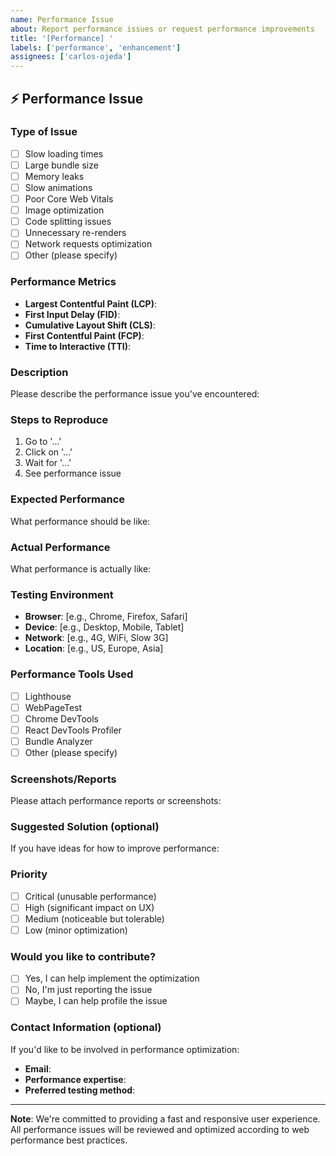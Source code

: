 ```yaml
---
name: Performance Issue
about: Report performance issues or request performance improvements
title: '[Performance] '
labels: ['performance', 'enhancement']
assignees: ['carlos-ojeda']
---
```


## ⚡ Performance Issue

### Type of Issue
- [ ] Slow loading times
- [ ] Large bundle size
- [ ] Memory leaks
- [ ] Slow animations
- [ ] Poor Core Web Vitals
- [ ] Image optimization
- [ ] Code splitting issues
- [ ] Unnecessary re-renders
- [ ] Network requests optimization
- [ ] Other (please specify)

### Performance Metrics
- **Largest Contentful Paint (LCP)**: 
- **First Input Delay (FID)**: 
- **Cumulative Layout Shift (CLS)**: 
- **First Contentful Paint (FCP)**: 
- **Time to Interactive (TTI)**: 

### Description
Please describe the performance issue you've encountered:

### Steps to Reproduce
1. Go to '...'
2. Click on '...'
3. Wait for '...'
4. See performance issue

### Expected Performance
What performance should be like:

### Actual Performance
What performance is actually like:

### Testing Environment
- **Browser**: [e.g., Chrome, Firefox, Safari]
- **Device**: [e.g., Desktop, Mobile, Tablet]
- **Network**: [e.g., 4G, WiFi, Slow 3G]
- **Location**: [e.g., US, Europe, Asia]

### Performance Tools Used
- [ ] Lighthouse
- [ ] WebPageTest
- [ ] Chrome DevTools
- [ ] React DevTools Profiler
- [ ] Bundle Analyzer
- [ ] Other (please specify)

### Screenshots/Reports
Please attach performance reports or screenshots:

### Suggested Solution (optional)
If you have ideas for how to improve performance:

### Priority
- [ ] Critical (unusable performance)
- [ ] High (significant impact on UX)
- [ ] Medium (noticeable but tolerable)
- [ ] Low (minor optimization)

### Would you like to contribute?
- [ ] Yes, I can help implement the optimization
- [ ] No, I'm just reporting the issue
- [ ] Maybe, I can help profile the issue

### Contact Information (optional)
If you'd like to be involved in performance optimization:
- **Email**: 
- **Performance expertise**: 
- **Preferred testing method**: 

---

**Note**: We're committed to providing a fast and responsive user experience. All performance issues will be reviewed and optimized according to web performance best practices.
